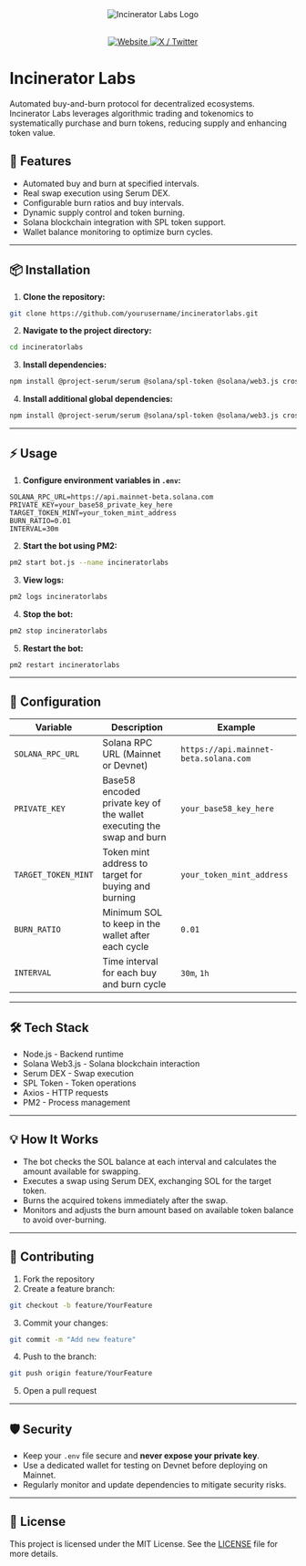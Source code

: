 <div align="center">
  <img src="https://incineratorlabs.xyz/128x.png" alt="Incinerator Labs Logo" />
</div>
<br>
<p align="center">
  <a href="https://incineratorlabs.xyz/">
    <img src="https://img.shields.io/badge/website-incineratorlabs.xyz-blue?style=flat-square" alt="Website" />
  </a>
  <a href="https://x.com/incineratorlabs">
    <img src="https://img.shields.io/badge/x-@incineratorlabs-black?style=flat-square&logo=twitter" alt="X / Twitter" />
  </a>
</p>



# Incinerator Labs

Automated buy-and-burn protocol for decentralized ecosystems. Incinerator Labs leverages algorithmic trading and tokenomics to systematically purchase and burn tokens, reducing supply and enhancing token value.

## 🚀 Features
- Automated buy and burn at specified intervals.
- Real swap execution using Serum DEX.
- Configurable burn ratios and buy intervals.
- Dynamic supply control and token burning.
- Solana blockchain integration with SPL token support.
- Wallet balance monitoring to optimize burn cycles.

---

## 📦 Installation

1. **Clone the repository:**

```bash
git clone https://github.com/yourusername/incineratorlabs.git
```

2. **Navigate to the project directory:**

```bash
cd incineratorlabs
```

3. **Install dependencies:**

```bash
npm install @project-serum/serum @solana/spl-token @solana/web3.js cross-fetch bs58
```

4. **Install additional global dependencies:**

```bash
npm install @project-serum/serum @solana/spl-token @solana/web3.js cross-fetch bs58 -g pm2
```

---

## ⚡ Usage

1. **Configure environment variables in `.env`:**

```env
SOLANA_RPC_URL=https://api.mainnet-beta.solana.com
PRIVATE_KEY=your_base58_private_key_here
TARGET_TOKEN_MINT=your_token_mint_address
BURN_RATIO=0.01
INTERVAL=30m
```

2. **Start the bot using PM2:**

```bash
pm2 start bot.js --name incineratorlabs
```

3. **View logs:**

```bash
pm2 logs incineratorlabs
```

4. **Stop the bot:**

```bash
pm2 stop incineratorlabs
```

5. **Restart the bot:**

```bash
pm2 restart incineratorlabs
```

---

## 🔧 Configuration

| Variable       | Description                          | Example                          |
|----------------|--------------------------------------|----------------------------------|
| `SOLANA_RPC_URL` | Solana RPC URL (Mainnet or Devnet)  | `https://api.mainnet-beta.solana.com` |
| `PRIVATE_KEY`  | Base58 encoded private key of the wallet executing the swap and burn | `your_base58_key_here` |
| `TARGET_TOKEN_MINT` | Token mint address to target for buying and burning | `your_token_mint_address` |
| `BURN_RATIO`   | Minimum SOL to keep in the wallet after each cycle | `0.01` |
| `INTERVAL`     | Time interval for each buy and burn cycle | `30m`, `1h` |

---

## 🛠️ Tech Stack
- Node.js - Backend runtime
- Solana Web3.js - Solana blockchain interaction
- Serum DEX - Swap execution
- SPL Token - Token operations
- Axios - HTTP requests
- PM2 - Process management

---

## 💡 How It Works
- The bot checks the SOL balance at each interval and calculates the amount available for swapping.
- Executes a swap using Serum DEX, exchanging SOL for the target token.
- Burns the acquired tokens immediately after the swap.
- Monitors and adjusts the burn amount based on available token balance to avoid over-burning.

---

## 🤝 Contributing

1. Fork the repository
2. Create a feature branch:

```bash
git checkout -b feature/YourFeature
```

3. Commit your changes:

```bash
git commit -m "Add new feature"
```

4. Push to the branch:

```bash
git push origin feature/YourFeature
```

5. Open a pull request

---

## 🛡️ Security
- Keep your `.env` file secure and **never expose your private key**.
- Use a dedicated wallet for testing on Devnet before deploying on Mainnet.
- Regularly monitor and update dependencies to mitigate security risks.

---

## 📄 License

This project is licensed under the MIT License. See the [LICENSE](./LICENSE) file for more details.
